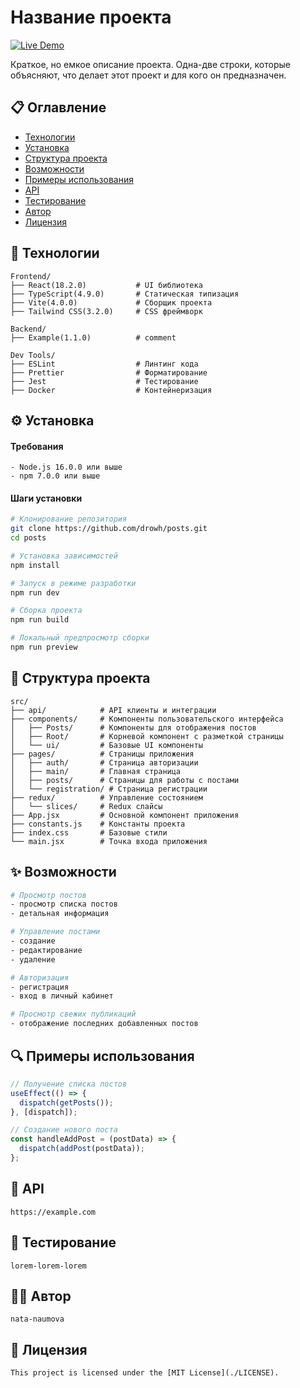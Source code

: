# Название проекта

[![Live Demo](https://img.shields.io/badge/✨_Live_Demo-Visit_Site-blue?style=for-the-badge)]()

Краткое, но емкое описание проекта. Одна-две строки, которые объясняют, что делает этот проект и для кого он предназначен.

## 📋 Оглавление

- [Технологии](#-технологии)
- [Установка](#-установка)
- [Структура проекта](#-cтруктура-проекта)
- [Возможности](#-возможности)
- [Примеры использования](#-примеры-использования)
- [API](#-api)
- [Тестирование](#-тестирование)
- [Автор](#-автор)
- [Лицензия](#-лицензия)

## 🚀 Технологии
```
Frontend/
├── React(18.2.0)           # UI библиотека
├── TypeScript(4.9.0)       # Статическая типизация
├── Vite(4.0.0)             # Сборщик проекта
├── Tailwind CSS(3.2.0)     # CSS фреймворк

Backend/
├── Example(1.1.0)          # comment

Dev Tools/
├── ESLint                  # Линтинг кода
├── Prettier                # Форматирование
├── Jest                    # Тестирование
├── Docker                  # Контейнеризация
```

## ⚙️ Установка

#### Требования
```
- Node.js 16.0.0 или выше
- npm 7.0.0 или выше
```

#### Шаги установки

```bash
# Клонирование репозитория
git clone https://github.com/drowh/posts.git
cd posts

# Установка зависимостей
npm install

# Запуск в режиме разработки
npm run dev

# Сборка проекта
npm run build

# Локальный предпросмотр сборки
npm run preview
```

## 📂 Структура проекта

```
src/
├── api/            # API клиенты и интеграции
├── components/     # Компоненты пользовательского интерфейса
│   ├── Posts/      # Компоненты для отображения постов
│   ├── Root/       # Корневой компонент с разметкой страницы
│   └── ui/         # Базовые UI компоненты
├── pages/          # Страницы приложения
│   ├── auth/       # Страница авторизации
│   ├── main/       # Главная страница
│   ├── posts/      # Страницы для работы с постами
│   └── registration/ # Страница регистрации
├── redux/          # Управление состоянием
│   └── slices/     # Redux слайсы
├── App.jsx         # Основной компонент приложения
├── constants.js    # Константы проекта
├── index.css       # Базовые стили
└── main.jsx        # Точка входа приложения
```

## ✨ Возможности

```bash
# Просмотр постов
- просмотр списка постов
- детальная информация

# Управление постами
- создание
- редактирование
- удаление

# Авторизация
- регистрация
- вход в личный кабинет

# Просмотр свежих публикаций
- отображение последних добавленных постов
```

## 🔍 Примеры использования

```jsx
// Получение списка постов
useEffect(() => {
  dispatch(getPosts());
}, [dispatch]);

// Создание нового поста
const handleAddPost = (postData) => {
  dispatch(addPost(postData));
};
```

## 📄 API

```
https://example.com
```

## 📄 Тестирование
```
lorem-lorem-lorem
```

## 👨‍💻 Автор
```
nata-naumova
```

## 📄 Лицензия
```
This project is licensed under the [MIT License](./LICENSE).
```
